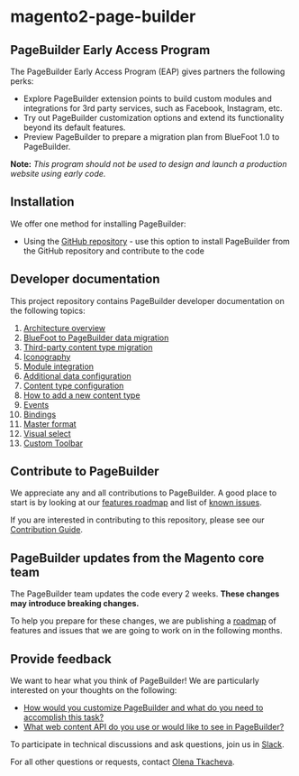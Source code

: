 # magento2-page-builder

<!-- {% raw %} -->

## PageBuilder Early Access Program

The PageBuilder Early Access Program (EAP) gives partners the following perks:

* Explore PageBuilder extension points to build custom modules and integrations for 3rd party services, such as Facebook, Instagram, etc.
* Try out PageBuilder customization options and extend its functionality beyond its default features.
* Preview PageBuilder to prepare a migration plan from BlueFoot 1.0 to PageBuilder.
 
**Note:**
*This program should not be used to design and launch a production website using early code.*

## Installation

We offer one method for installing PageBuilder:


* Using the [GitHub repository] - use this option to install PageBuilder from the GitHub repository and contribute to the code 

[Composer package]: docs/install.md#composer-installation
[GitHub repository]: docs/install.md#github-installation

## Developer documentation

This project repository contains PageBuilder developer documentation on the following topics:

1. [Architecture overview]
1. [BlueFoot to PageBuilder data migration]
1. [Third-party content type migration]
1. [Iconography]
1. [Module integration]
1. [Additional data configuration]
1. [Content type configuration]
1. [How to add a new content type]
1. [Events]
1. [Bindings]
1. [Master format]
1. [Visual select]
1. [Custom Toolbar]

[Architecture overview]: docs/architecture-overview.md
[BlueFoot to PageBuilder data migration]: docs/bluefoot-data-migration.md
[Third-party content type migration]: docs/new-content-type-example.md
[Iconography]: docs/iconography.md
[Module integration]: docs/module-integration.md
[Additional data configuration]: docs/custom-configuration.md
[Content type configuration]: docs/content-type-configuration.md
[How to add a new content type]: docs/how-to-add-new-content-type.md
[Events]: docs/events.md
[Bindings]: docs/bindings.md
[Master format]: docs/master-format.md
[Visual select]: docs/visual-select.md
[Custom Toolbar]: docs/toolbar.md

## Contribute to PageBuilder

We appreciate any and all contributions to PageBuilder. 
A good place to start is by looking at our [features roadmap] and list of [known issues].

If you are interested in contributing to this repository, please see our [Contribution Guide].

[Contribution Guide]: CONTRIBUTING.md
[features roadmap]: docs/roadmap.md#planned-features-and-functionality
[known issues]: docs/roadmap.md#known-issues

## PageBuilder updates from the Magento core team

The PageBuilder team updates the code every 2 weeks.
**These changes may introduce breaking changes.**

To help you prepare for these changes, we are publishing a [roadmap] of features and issues that we are going to work on in the following months.

[roadmap]: docs/roadmap.md

## Provide feedback

We want to hear what you think of PageBuilder!
We are particularly interested on your thoughts on the following:

* [How would you customize PageBuilder and what do you need to accomplish this task?](https://github.com/magento/magento2-page-builder/issues/57)
* [What web content API do you use or would like to see in PageBuilder?](https://github.com/magento/magento2-page-builder/issues/58)

To participate in technical discussions and ask questions, join us in [Slack].

For all other questions or requests, contact [Olena Tkacheva].

[Slack]: https://magentocommeng.slack.com/
[Olena Tkacheva]: https://magentocommeng.slack.com/messages/@UAFV915FB

<!-- {% endraw %} -->

